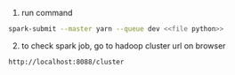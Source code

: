 1. run command
```bash
spark-submit --master yarn --queue dev <<file python>>
```
2. to check spark job, go to hadoop cluster url on browser
```url
http://localhost:8088/cluster
```